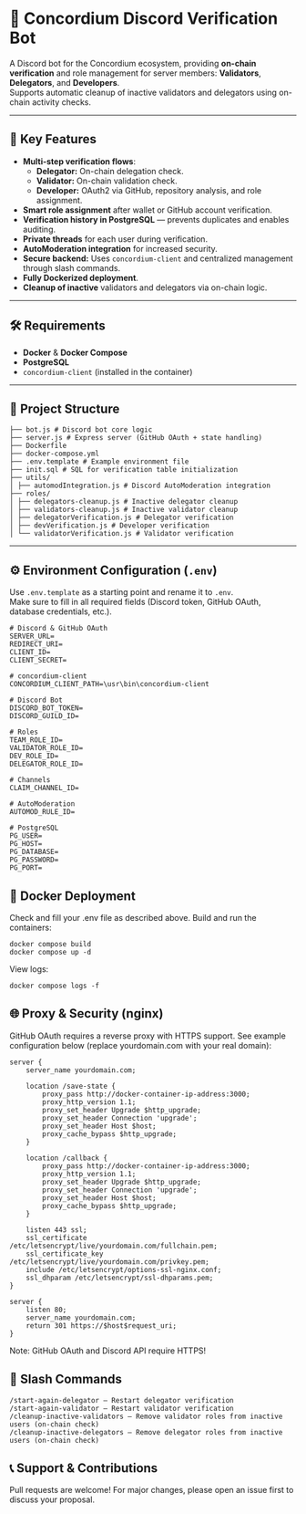 # 🤖 Concordium Discord Verification Bot

A Discord bot for the Concordium ecosystem, providing **on-chain verification** and role management for server members: **Validators**, **Delegators**, and **Developers**.  
Supports automatic cleanup of inactive validators and delegators using on-chain activity checks.

---

## 🚀 Key Features

- **Multi-step verification flows**:
  - **Delegator:** On-chain delegation check.
  - **Validator:** On-chain validation check.
  - **Developer:** OAuth2 via GitHub, repository analysis, and role assignment.
- **Smart role assignment** after wallet or GitHub account verification.
- **Verification history in PostgreSQL** — prevents duplicates and enables auditing.
- **Private threads** for each user during verification.
- **AutoModeration integration** for increased security.
- **Secure backend:** Uses `concordium-client` and centralized management through slash commands.
- **Fully Dockerized deployment**.
- **Cleanup of inactive** validators and delegators via on-chain logic.

---

## 🛠 Requirements

- **Docker** & **Docker Compose**
- **PostgreSQL**
- `concordium-client` (installed in the container)

---

## 📁 Project Structure

```
├── bot.js # Discord bot core logic
├── server.js # Express server (GitHub OAuth + state handling)
├── Dockerfile
├── docker-compose.yml
├── .env.template # Example environment file
├── init.sql # SQL for verification table initialization
├── utils/
│ ├── automodIntegration.js # Discord AutoModeration integration
├── roles/
│ ├── delegators-cleanup.js # Inactive delegator cleanup
│ ├── validators-cleanup.js # Inactive validator cleanup
│ ├── delegatorVerification.js # Delegator verification
│ ├── devVerification.js # Developer verification
│ └── validatorVerification.js # Validator verification
```

---

## ⚙️ Environment Configuration (`.env`)

Use `.env.template` as a starting point and rename it to `.env`.  
Make sure to fill in all required fields (Discord token, GitHub OAuth, database credentials, etc.).

```
# Discord & GitHub OAuth
SERVER_URL=
REDIRECT_URI=
CLIENT_ID=
CLIENT_SECRET=

# concordium-client
CONCORDIUM_CLIENT_PATH=\usr\bin\concordium-client

# Discord Bot
DISCORD_BOT_TOKEN=
DISCORD_GUILD_ID=

# Roles
TEAM_ROLE_ID=
VALIDATOR_ROLE_ID=
DEV_ROLE_ID=
DELEGATOR_ROLE_ID=

# Channels
CLAIM_CHANNEL_ID=

# AutoModeration
AUTOMOD_RULE_ID=

# PostgreSQL
PG_USER=
PG_HOST=
PG_DATABASE=
PG_PASSWORD=
PG_PORT=
```

## 🐳 Docker Deployment

Check and fill your .env file as described above.
Build and run the containers:

```
docker compose build
docker compose up -d
```

View logs:
```
docker compose logs -f
```

## 🌐 Proxy & Security (nginx)

GitHub OAuth requires a reverse proxy with HTTPS support.
See example configuration below (replace yourdomain.com with your real domain):

```
server {
    server_name yourdomain.com;

    location /save-state {
        proxy_pass http://docker-container-ip-address:3000;
        proxy_http_version 1.1;
        proxy_set_header Upgrade $http_upgrade;
        proxy_set_header Connection 'upgrade';
        proxy_set_header Host $host;
        proxy_cache_bypass $http_upgrade;
    }

    location /callback {
        proxy_pass http://docker-container-ip-address:3000;
        proxy_http_version 1.1;
        proxy_set_header Upgrade $http_upgrade;
        proxy_set_header Connection 'upgrade';
        proxy_set_header Host $host;
        proxy_cache_bypass $http_upgrade;
    }

    listen 443 ssl;
    ssl_certificate /etc/letsencrypt/live/yourdomain.com/fullchain.pem;
    ssl_certificate_key /etc/letsencrypt/live/yourdomain.com/privkey.pem;
    include /etc/letsencrypt/options-ssl-nginx.conf;
    ssl_dhparam /etc/letsencrypt/ssl-dhparams.pem;
}

server {
    listen 80;
    server_name yourdomain.com;
    return 301 https://$host$request_uri;
}
```

Note:
GitHub OAuth and Discord API require HTTPS!

## 🧾 Slash Commands
```
/start-again-delegator — Restart delegator verification
/start-again-validator — Restart validator verification
/cleanup-inactive-validators — Remove validator roles from inactive users (on-chain check)
/cleanup-inactive-delegators — Remove delegator roles from inactive users (on-chain check)
```

## 📞 Support & Contributions

Pull requests are welcome!
For major changes, please open an issue first to discuss your proposal.